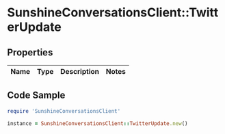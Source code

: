# SunshineConversationsClient::TwitterUpdate

## Properties

Name | Type | Description | Notes
------------ | ------------- | ------------- | -------------

## Code Sample

```ruby
require 'SunshineConversationsClient'

instance = SunshineConversationsClient::TwitterUpdate.new()
```


